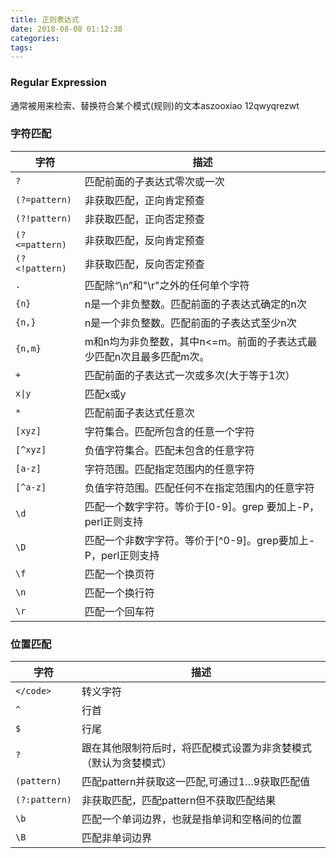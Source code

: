 ```yaml
---
title: 正则表达式
date: 2018-08-08 01:12:38
categories:
tags:
---
```

### Regular Expression
通常被用来检索、替换符合某个模式(规则)的文本aszooxiao  12qwyqrezwt


<!--more-->
### 字符匹配
字符| 描述
-- | --
`?`  | 匹配前面的子表达式零次或一次  
`(?=pattern)` | 非获取匹配，正向肯定预查  
`(?!pattern)`  |  非获取匹配，正向否定预查
`(?<=pattern)` | 非获取匹配，反向肯定预查
`(?<!pattern)`  |  非获取匹配，反向否定预查
`.` |   匹配除“\n”和"\r"之外的任何单个字符   
<code>{n}</code>  |  n是一个非负整数。匹配前面的子表达式确定的n次
<code>{n,} </code>  |  n是一个非负整数。匹配前面的子表达式至少n次
<code>{n,m}</code> | m和n均为非负整数，其中n<=m。前面的子表达式最少匹配n次且最多匹配m次。  
<code>+</code>  | 匹配前面的子表达式一次或多次(大于等于1次）  
<code>x&#124;y</code>  |  匹配x或y   
<code>* </code>  |  匹配前面子表达式任意次  
<code>[xyz]</code>  | 字符集合。匹配所包含的任意一个字符
<code>[^xyz]</code> | 负值字符集合。匹配未包含的任意字符
<code>[a-z]</code>  |  字符范围。匹配指定范围内的任意字符
`[^a-z]`  |  负值字符范围。匹配任何不在指定范围内的任意字符   
`\d`  |  匹配一个数字字符。等价于[0-9]。grep 要加上-P，perl正则支持
`\D`  |  匹配一个非数字字符。等价于[^0-9]。grep要加上-P，perl正则支持
`\f`  |  匹配一个换页符
`\n`  |  匹配一个换行符
`\r`  |  匹配一个回车符
### 位置匹配
字符| 描述
-- | --
<code>\</code> | 转义字符
<code>^</code>  | 行首
<code>$</code>  |  行尾    
<code>? </code> | 跟在其他限制符后时，将匹配模式设置为非贪婪模式（默认为贪婪模式）  
<code>(pattern)</code> | 匹配pattern并获取这一匹配,可通过$1…$9获取匹配值
<code>(?:pattern)</code> | 非获取匹配，匹配pattern但不获取匹配结果   
`\b`  |  匹配一个单词边界，也就是指单词和空格间的位置
`\B`  |  匹配非单词边界

